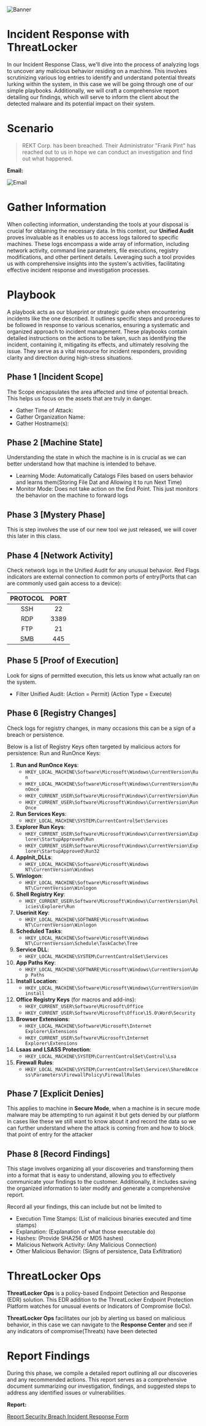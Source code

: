 ![Banner](https://www.notion.so/image/https%3A%2F%2Fprod-files-secure.s3.us-west-2.amazonaws.com%2F95fa80c9-fc09-41c7-a313-856f4155a90a%2F5a1947a3-a09e-4c51-94a1-8b6fffcf0521%2Fcomputer_fire_blog_extinguisher-01.png?table=block&id=d048762c-1984-419d-8fcd-a60cc03e9392&spaceId=95fa80c9-fc09-41c7-a313-856f4155a90a&width=2000&userId=c51186de-849a-4003-b8ae-be16e8b5d545&cache=v2)

# Incident Response with ThreatLocker

In our Incident Response Class, we'll dive into the process of analyzing logs
to uncover any malicious behavior residing on a machine. This involves
scrutinizing various log entries to identify and understand potential threats
lurking within the system, in this case we will be going through one of our
simple playbooks. Additionally, we will craft a comprehensive report detailing
our findings, which will serve to inform the client about the detected malware
and its potential impact on their system.

# Scenario

> REKT Corp. has been breached. Their Administrator "Frank Pint" has reached out
> to us in hope we can conduct an investigation and find out what happened.

**Email:**

![Email](https://curious-cloth-153.notion.site/image/https%3A%2F%2Fprod-files-secure.s3.us-west-2.amazonaws.com%2F95fa80c9-fc09-41c7-a313-856f4155a90a%2F76563e23-8e31-405c-8601-aae2feddb109%2FUntitled.png?table=block&id=a1e33980-3673-4128-81ae-9aea81b3334a&spaceId=95fa80c9-fc09-41c7-a313-856f4155a90a&width=1900&userId=&cache=v2)

# Gather Information

When collecting information, understanding the tools at your disposal is crucial
for obtaining the necessary data. In this context, our **Unified Audit** proves
invaluable as it enables us to access logs tailored to specific machines. These
logs encompass a wide array of information, including network activity, command
line parameters, file executions, registry modifications, and other pertinent
details. Leveraging such a tool provides us with comprehensive insights into the
system's activities, facilitating effective incident response and investigation
processes.

# Playbook

A playbook acts as our blueprint or strategic guide when encountering incidents
like the one described. It outlines specific steps and procedures to be followed
in response to various scenarios, ensuring a systematic and organized approach
to incident management. These playbooks contain detailed instructions on the
actions to be taken, such as identifying the incident, containing it, mitigating
its effects, and ultimately resolving the issue. They serve as a vital resource
for incident responders, providing clarity and direction during high-stress
situations.

## Phase 1 [Incident Scope]

The Scope encapsulates the area affected and time of potential breach. This helps
us focus on the assets that are truly in danger.

* Gather Time of Attack:
* Gather Organization Name:
* Gather Hostname(s):

## Phase 2 [Machine State]

Understanding the state in which the machine is in is crucial as we can better
understand how that machine is intended to behave.

* Learning Mode: Automatically Catalogs Files based on users behavior and
  learns them(Storing File Dat and Allowing it to run Next Time)
* Monitor Mode: Does not take action on the End Point. This just monitors the
  behavior on the machine to forward logs

## Phase 3 [Mystery Phase]

This is step involves the use of our new tool we just released, we will cover
this later in this class.

## Phase 4 [Network Activity]

Check network logs in the Unified Audit for any unusual behavior.
Red Flags indicators are  external connection to common ports of entry(Ports
that can are commonly used gain access to a device):

| PROTOCOL | PORT  |
| :------: | :---: |
|   SSH    |  22   |
|   RDP    | 3389  |
|   FTP    |  21   |
|   SMB    |  445  |

## Phase 5 [Proof of Execution]

Look for signs of permitted execution, this lets us know what actually ran on
the system.

* Filter Unified Audit: (Action = Permit) (Action Type = Execute)

## Phase 6 [Registry Changes]

Check logs for registry changes, in many occasions this can be a sign of a breach
or persistence.

Below is a list of Registry Keys often targeted by malicious actors for persistence:
Run and RunOnce Keys:

1. **Run and RunOnce Keys**:
   - `HKEY_LOCAL_MACHINE\Software\Microsoft\Windows\CurrentVersion\Run`
   - `HKEY_LOCAL_MACHINE\Software\Microsoft\Windows\CurrentVersion\RunOnce`
   - `HKEY_CURRENT_USER\Software\Microsoft\Windows\CurrentVersion\Run`
   - `HKEY_CURRENT_USER\Software\Microsoft\Windows\CurrentVersion\RunOnce`
2. **Run Services Keys**:
   - `HKEY_LOCAL_MACHINE\SYSTEM\CurrentControlSet\Services`
3. **Explorer Run Keys**:
   - `HKEY_CURRENT_USER\Software\Microsoft\Windows\CurrentVersion\Explorer\StartupApproved\Run`
   - `HKEY_CURRENT_USER\Software\Microsoft\Windows\CurrentVersion\Explorer\StartupApproved\Run32`
4. **AppInit_DLLs**:
   - `HKEY_LOCAL_MACHINE\Software\Microsoft\Windows NT\CurrentVersion\Windows`
5. **Winlogon**:
   - `HKEY_LOCAL_MACHINE\Software\Microsoft\Windows NT\CurrentVersion\Winlogon`
6. **Shell Registry Key**:
   - `HKEY_CURRENT_USER\Software\Microsoft\Windows\CurrentVersion\Policies\Explorer\Run`
7. **Userinit Key**:
   - `HKEY_LOCAL_MACHINE\SOFTWARE\Microsoft\Windows NT\CurrentVersion\Winlogon`
8. **Scheduled Tasks**:
   - `HKEY_LOCAL_MACHINE\Software\Microsoft\Windows NT\CurrentVersion\Schedule\TaskCache\Tree`
9. **Service DLL**:
   - `HKEY_LOCAL_MACHINE\SYSTEM\CurrentControlSet\Services`
10. **App Paths Key**:
    - `HKEY_LOCAL_MACHINE\SOFTWARE\Microsoft\Windows\CurrentVersion\App Paths`
11. **Install Location**:
    - `HKEY_LOCAL_MACHINE\Software\Microsoft\Windows\CurrentVersion\Uninstall`
12. **Office Registry Keys** (for macros and add-ins):
    - `HKEY_CURRENT_USER\Software\Microsoft\Office`
    - `HKEY_CURRENT_USER\Software\Microsoft\Office\15.0\Word\Security`
13. **Browser Extensions**:
    - `HKEY_LOCAL_MACHINE\Software\Microsoft\Internet Explorer\Extensions`
    - `HKEY_CURRENT_USER\Software\Microsoft\Internet Explorer\Extensions`
14. **Lsaas and LSASS Protection**:
    - `HKEY_LOCAL_MACHINE\SYSTEM\CurrentControlSet\Control\Lsa`
15. **Firewall Rules**:
    - `HKEY_LOCAL_MACHINE\SYSTEM\CurrentControlSet\Services\SharedAccess\Parameters\FirewallPolicy\FirewallRules`

## Phase 7 [Explicit Denies]

This applies to machine in **Secure Mode**, when a machine is in secure mode
malware may be attempting to run against it but gets denied by our platform in
cases like these we still want to know about it and record the data so we can
further understand where the attack is coming from and how to block that point
of entry for the attacker

## Phase 8 [Record Findings]

This stage involves organizing all your discoveries and transforming them into
a format that is easy to understand, allowing you to effectively communicate
your findings to the customer. Additionally, it includes saving the organized
information to later modify and generate a comprehensive report.

Record all your findings, this can include but not be limited to

* Execution Time Stamps: (List of malicious binaries executed and time stamps)
* Explanation: (Explanation of what those executable do)
* Hashes: (Provide SHA256 or MD5 hashes)
* Malicious Network Activity: (Any Malicious Connection)
* Other Malicious Behavior: (Signs of persistence, Data Exfiltration)

# ThreatLocker Ops

**ThreatLocker Ops** is a policy-based Endpoint Detection and Response (EDR)
solution. This EDR addition to the ThreatLocker Endpoint Protection Platform
watches for unusual events or Indicators of Compromise (IoCs).

**ThreatLocker Ops** facilitates our job by alerting us based on malicious
behavior, in this case we can navigate to the **Response Center** and see if any
indicators of compromise(Threats) have been detected

# Report Findings

During this phase, we compile a detailed report outlining all our discoveries
and any recommended actions. This report serves as a comprehensive document
summarizing our investigation, findings, and suggested steps to address any
identified issues or vulnerabilities.

**Report:**

[Report Security Breach Incident Response Form](Report/Security_Breach_Incident_Response_Form.docx)
